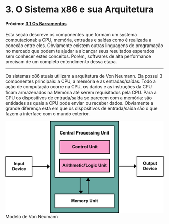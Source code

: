
# 3. O Sistema x86 e sua Arquitetura


#### Próximo: [3.1 Os Barramentos](./barramentos.md)  

Esta seção descreve os componentes que formam um systema computacional: a CPU, memória, entradas e saídas como é realizada a conexão entre eles. Obviamente existem outras linguagens de programação no mercado que podem te ajudar a alcançar seus resultados esperados sem conhecer estes conceitos. Porém, softwares de alta performance precisam de um completo entendimento dessa etapa.  

---
Os sistemas x86 atuais utilizam a arquitetura de Von Neumann. Ela possui 3 componentes principais: a CPU, a memória e as entradas/saídas. Todo a ação de computação ocorre na CPU, os dados e as instruções da CPU ficam armazenados na Memória até serem requisitados pela CPU. Para a CPU os dispositivos de entrada/saída se parecem com a memória: são entidades as quais a CPU pode enviar ou receber dados. Obviamente a grande diferença está em que os dispositivos de entrada/saída são o que fazem a interface com o mundo exterior.  

![](./imgs/von_newmann.png)  
Modelo de Von Neumann